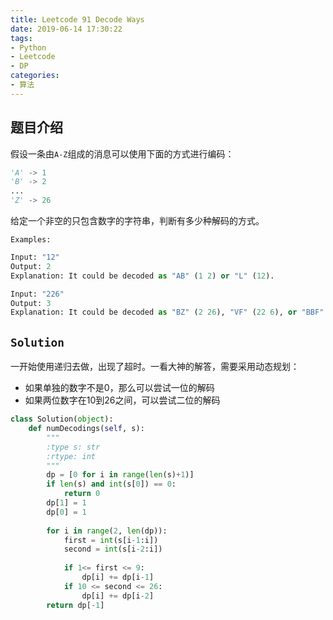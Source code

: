 ```yaml
---
title: Leetcode 91 Decode Ways
date: 2019-06-14 17:30:22
tags:
- Python
- Leetcode
- DP
categories:
- 算法
---
```


## 题目介绍

假设一条由`A-Z`组成的消息可以使用下面的方式进行编码：

```python 
'A' -> 1
'B' -> 2
...
'Z' -> 26
```

给定一个非空的只包含数字的字符串，判断有多少种解码的方式。

<!-- more -->

`Examples:`

```python 
Input: "12"
Output: 2
Explanation: It could be decoded as "AB" (1 2) or "L" (12).

Input: "226"
Output: 3
Explanation: It could be decoded as "BZ" (2 26), "VF" (22 6), or "BBF" (2 2 6).
```

## `Solution`

一开始使用递归去做，出现了超时。一看大神的解答，需要采用动态规划：

- 如果单独的数字不是0，那么可以尝试一位的解码
- 如果两位数字在10到26之间，可以尝试二位的解码

```python 
class Solution(object):
    def numDecodings(self, s):
        """
        :type s: str
        :rtype: int
        """
        dp = [0 for i in range(len(s)+1)]
        if len(s) and int(s[0]) == 0:
            return 0
        dp[1] = 1
        dp[0] = 1
        
        for i in range(2, len(dp)):
            first = int(s[i-1:i])
            second = int(s[i-2:i])
            
            if 1<= first <= 9:
                dp[i] += dp[i-1]
            if 10 <= second <= 26:
                dp[i] += dp[i-2]
        return dp[-1]
```

